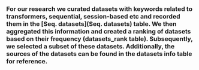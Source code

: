 ### For our research we curated datasets with keywords related to transformers, sequential, session-based etc and recorded them in the [Seq. datasets](Seq. datasets) table. We then aggregated this information and created a ranking of datasets based on their frequency (datasets_rank table). Subsequently, we selected a subset of these datasets. Additionally, the sources of the datasets can be found in the datasets info table for reference.

